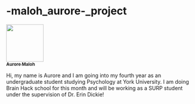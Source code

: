 # -maloh_aurore-_project
<a href="https://github.com/AuroreMaloh">
   <img src="https://avatars.githubusercontent.com/u/210393517?v=4?s=100" width="100px;" 
alt=""/>
   <br /><sub><b>Aurore Maloh</b></sub>
</a>

Hi, my name is Aurore and I am going into my fourth year as an 
undergraduate student studying Psychology at York University. I am doing 
Brain Hack school for this month and will be working as a SURP student 
under the supervision of Dr. Erin Dickie!
